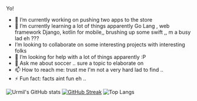 Yo!


- 🔭 I’m currently working on  pushing two apps to the store
- 🌱 I’m currently learning  a lot of things apparently  Go Lang , web framework Django, kotlin for mobile,, brushing up some swift ,, m a busy lad eh ??? 
-  I’m looking to collaborate on some interesting projects with interesting folks
- 🤔 I’m looking for help with a lot of things apparently :P
- 💬 Ask me about  soccer ..  sure a topic to elaborate on
- 📫 How to reach me: trust me I'm not a very hard lad to find .. 
- ⚡ Fun fact: facts aint fun eh ..


![Urmil's GitHub stats](https://github-readme-stats.vercel.app/api?username=urmilscode&show_icons=true&theme=radical)
[![GitHub Streak](https://github-readme-streak-stats.herokuapp.com/?user=urmilscode&theme=dark)](https://github.com/urmilscode/github-readme-streak-stats)
![Top Langs](https://github-readme-stats.vercel.app/api/top-langs/?username=urmilscode&theme=tokyonight)




